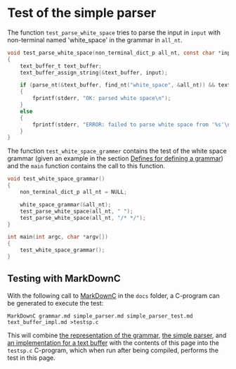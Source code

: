 # Test of the simple parser

The function `test_parse_white_space` tries to parse the input in `input` with
non-terminal named 'white_space' in the grammar in `all_nt`.
```c
void test_parse_white_space(non_terminal_dict_p all_nt, const char *input)
{
    text_buffer_t text_buffer;
    text_buffer_assign_string(&text_buffer, input);

    if (parse_nt(&text_buffer, find_nt("white_space", &all_nt)) && text_buffer_end(&text_buffer))
    {
        fprintf(stderr, "OK: parsed white space\n");
    }
    else
    {
        fprintf(stderr, "ERROR: failed to parse white space from '%s'\n", input);
    }
}
```

The function `test_white_space_grammer` contains the test of the white space
grammar (given an example in the section [Defines for defining a grammar](grammar.md#defines-for-defining-a-grammar))
and the `main` function contains the call to this function.
```c
void test_white_space_grammar()
{
    non_terminal_dict_p all_nt = NULL;

    white_space_grammar(&all_nt);
    test_parse_white_space(all_nt, " ");
    test_parse_white_space(all_nt, "/* */");
}

int main(int argc, char *argv[])
{
    test_white_space_grammar();
}
```

## Testing with MarkDownC

With the following call to [MarkDownC](https://github.com/FransFaase/IParse/blob/master/README.md#markdownc)
in the `docs` folder, a C-program can be generated to execute the test:
```
MarkDownC grammar.md simple_parser.md simple_parser_test.md text_buffer_impl.md >testsp.c
```
This will combine [the representation of the grammar](grammar.md), [the simple parser](simple_parser),
and [an implementation for a text buffer](text_buffer_impl.md) with the contents of this page into the
`testsp.c` C-program, which when run after being compiled, performs the test in this page.
